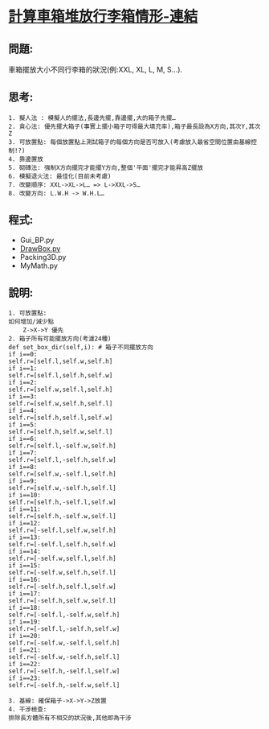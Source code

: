 # [計算車箱堆放行李箱情形-連結](https://ecardjimmy.github.io/3DBinPacking/)

## 問題: 
車箱擺放大小不同行李箱的狀況(例:XXL, XL, L, M, S…).

## 思考:
	1. 擬人法 : 模擬人的擺法,長邊先擺,靠邊擺,大的箱子先擺…
	2. 貪心法: 優先擺大箱子(事實上擺小箱子可得最大填充率),箱子最長設為X方向,其次Y,其次Z
	3. 可放置點: 每個放置點上測試箱子的每個方向是否可放入(考慮放入最省空間位置由基線控制!?)
	4. 靠邊置放
	5. 砌磚法: 强制X方向擺完才能擺Y方向,整個'平面'擺完才能昇高Z擺放
	6. 模擬退火法: 最佳化(目前未考慮)
	7. 改變順序: XXL->XL->L… => L->XXL->S…
  	8. 改變方向: L.W.H -> W.H.L…

## 程式:
* Gui_BP.py
* [DrawBox.py](https://github.com/EcardJimmy/3DBinPacking/DrawBox.py)
* Packing3D.py
* MyMath.py

## 說明:
	1. 可放置點:
	如何增加/減少點
        Z->X->Y 優先
	2. 箱子所有可能擺放方向(考濾24種)
	def set_box_dir(self,i): # 箱子不同擺放方向
	if i==0:
	self.r=[self.l,self.w,self.h]
	if i==1:
	self.r=[self.l,self.h,self.w]
	if i==2:
	self.r=[self.w,self.l,self.h]
	if i==3:
	self.r=[self.w,self.h,self.l]
	if i==4:
	self.r=[self.h,self.l,self.w]
	if i==5:
	self.r=[self.h,self.w,self.l]
	if i==6:
	self.r=[self.l,-self.w,self.h]
	if i==7:
	self.r=[self.l,-self.h,self.w]
	if i==8:
	self.r=[self.w,-self.l,self.h]
	if i==9:
	self.r=[self.w,-self.h,self.l]
	if i==10:
	self.r=[self.h,-self.l,self.w]
	if i==11:
	self.r=[self.h,-self.w,self.l]
	if i==12:
	self.r=[-self.l,self.w,self.h]
	if i==13:
	self.r=[-self.l,self.h,self.w]
	if i==14:
	self.r=[-self.w,self.l,self.h]
	if i==15:
	self.r=[-self.w,self.h,self.l]
	if i==16:
	self.r=[-self.h,self.l,self.w]
	if i==17:
	self.r=[-self.h,self.w,self.l] 
	if i==18:
	self.r=[-self.l,-self.w,self.h]
	if i==19:
	self.r=[-self.l,-self.h,self.w]
	if i==20:
	self.r=[-self.w,-self.l,self.h]
	if i==21:
	self.r=[-self.w,-self.h,self.l]
	if i==22:
	self.r=[-self.h,-self.l,self.w]
	if i==23:
	self.r=[-self.h,-self.w,self.l] 

	3. 基線: 確保箱子->X->Y->Z放置
	4. 干涉檢查: 
	排除長方體所有不相交的狀況後,其他即為干涉
	
	
	

